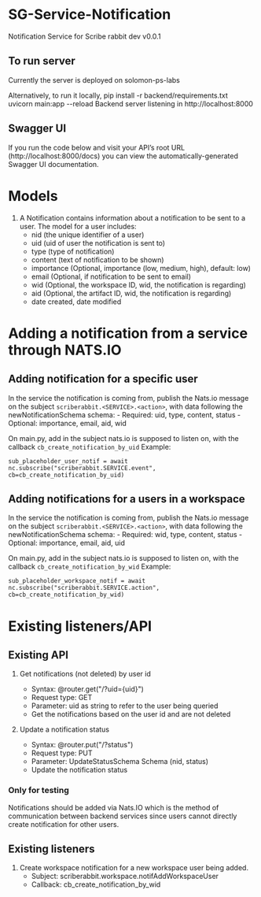 # SG-Service-Notification
Notification Service for Scribe rabbit dev v0.0.1

## To run server
Currently the server is deployed on solomon-ps-labs

Alternatively, to run it locally,
pip install -r backend/requirements.txt\
uvicorn main:app --reload
Backend server listening in http://localhost:8000

## Swagger UI
If you run the code below and visit your API’s root URL (http://localhost:8000/docs) you can view the automatically-generated Swagger UI documentation.

# Models

1. A Notification contains information about a notification to be sent to a user. The model for a user includes:
    - nid (the unique identifier of a user)
    - uid (uid of user the notification is sent to)
    - type (type of notification)
    - content (text of notification to be shown)
    - importance (Optional, importance (low, medium, high), default: low)
    - email (Optional, if notification to be sent to email)
    - wid (Optional, the workspace ID, wid, the notification is regarding)
    - aid (Optional, the artifact ID, wid, the notification is regarding)
    - date created, date modified

# Adding a notification from a service through NATS.IO

## Adding notification for a specific user
In the service the notification is coming from, publish the Nats.io message on the subject `scriberabbit.<SERVICE>.<action>`, with data following the newNotificationSchema schema:
    - Required: uid, type, content, status
    - Optional: importance, email, aid, wid

On main.py, add in the subject nats.io is supposed to listen on, with the callback `cb_create_notification_by_uid`
Example:
```
sub_placeholder_user_notif = await nc.subscribe("scriberabbit.SERVICE.event", cb=cb_create_notification_by_uid)
```

## Adding notifications for a users in a workspace
In the service the notification is coming from, publish the Nats.io message on the subject `scriberabbit.<SERVICE>.<action>`, with data following the newNotificationSchema schema:
    - Required: wid, type, content, status
    - Optional: importance, email, aid, uid
    
On main.py, add in the subject nats.io is supposed to listen on, with the callback `cb_create_notification_by_wid`
Example:
```
sub_placeholder_workspace_notif = await nc.subscribe("scriberabbit.SERVICE.action", cb=cb_create_notification_by_wid)
```

# Existing listeners/API

## Existing API

1. Get notifications (not deleted) by user id
    - Syntax: @router.get("/?uid={uid}")
    - Request type: GET
    - Parameter: uid as string to refer to the user being queried
    - Get the notifications based on the user id and are not deleted 

2. Update a notification status
    - Syntax: @router.put("/?status")
    - Request type: PUT
    - Parameter: UpdateStatusSchema Schema (nid, status)
    - Update the notification status

### Only for testing

Notifications should be added via Nats.IO which is the method of communication between backend services since users cannot directly create notification for other users. 

## Existing listeners

1. Create workspace notification for a new workspace user being added.
    - Subject: scriberabbit.workspace.notifAddWorkspaceUser
    - Callback: cb_create_notification_by_wid